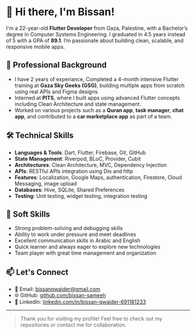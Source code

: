 # 👋 Hi there, I'm Bissan!

I'm a 22-year-old **Flutter Developer** from Gaza, Palestine, with a Bachelor’s degree in Computer Systems Engineering. I graduated in 4.5 years instead of 5 with a GPA of **89.1**. I’m passionate about building clean, scalable, and responsive mobile apps.

## 💼 Professional Background

- I have 2 years of experiance, Completed a 4-month intensive Flutter training at **Gaza Sky Geeks (GSG)**, building multiple apps from scratch using real APIs and Figma designs.
- Interned at **PITS**, where I built apps using advanced Flutter concepts including Clean Architecture and state management.
- Worked on various projects such as a **Quran app**, **task manager**, **chat app**, and contributed to a **car marketplace app** as part of a team.

## 🛠 Technical Skills

- **Languages & Tools**: Dart, Flutter, Firebase, Git, GitHub
- **State Management**: Riverpod, BLoC, Provider, Cubit
- **Architectures**: Clean Architecture, MVC, Dependency Injection
- **APIs**: RESTful APIs integration using Dio and http
- **Features**: Localization, Google Maps, authentication, Firestore, Cloud Messaging, image upload
- **Databases**: Hive, SQLite, Shared Preferences
- **Testing**: Unit testing, widget testing, integration testing

## 🌟 Soft Skills

- Strong problem-solving and debugging skills
- Ability to work under pressure and meet deadlines
- Excellent communication skills in Arabic and English
- Quick learner and always eager to explore new technologies
- Team player with great time management and organization

## 📫 Let's Connect

- 📧 Email: bissanqwaider@gmail.com  
- 🌐 GitHub: [github.com/bissan-sameeh](https://github.com/bissan-sameeh)  
- 💼 LinkedIn: [linkedin.com/in/bissan-qwaider-691181233](https://linkedin.com/in/bissan-qwaider-691181233)

---

> Thank you for visiting my profile! Feel free to check out my repositories or contact me for collaboration.
